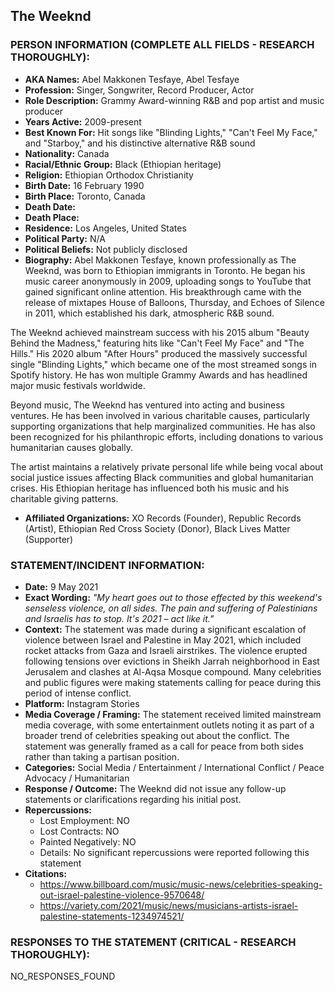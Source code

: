 ## The Weeknd

### PERSON INFORMATION (COMPLETE ALL FIELDS - RESEARCH THOROUGHLY):

- **AKA Names:** Abel Makkonen Tesfaye, Abel Tesfaye
- **Profession:** Singer, Songwriter, Record Producer, Actor
- **Role Description:** Grammy Award-winning R&B and pop artist and music producer
- **Years Active:** 2009-present
- **Best Known For:** Hit songs like "Blinding Lights," "Can't Feel My Face," and "Starboy," and his distinctive alternative R&B sound
- **Nationality:** Canada
- **Racial/Ethnic Group:** Black (Ethiopian heritage)
- **Religion:** Ethiopian Orthodox Christianity
- **Birth Date:** 16 February 1990
- **Birth Place:** Toronto, Canada
- **Death Date:** 
- **Death Place:** 
- **Residence:** Los Angeles, United States
- **Political Party:** N/A
- **Political Beliefs:** Not publicly disclosed
- **Biography:** Abel Makkonen Tesfaye, known professionally as The Weeknd, was born to Ethiopian immigrants in Toronto. He began his music career anonymously in 2009, uploading songs to YouTube that gained significant online attention. His breakthrough came with the release of mixtapes House of Balloons, Thursday, and Echoes of Silence in 2011, which established his dark, atmospheric R&B sound.

The Weeknd achieved mainstream success with his 2015 album "Beauty Behind the Madness," featuring hits like "Can't Feel My Face" and "The Hills." His 2020 album "After Hours" produced the massively successful single "Blinding Lights," which became one of the most streamed songs in Spotify history. He has won multiple Grammy Awards and has headlined major music festivals worldwide.

Beyond music, The Weeknd has ventured into acting and business ventures. He has been involved in various charitable causes, particularly supporting organizations that help marginalized communities. He has also been recognized for his philanthropic efforts, including donations to various humanitarian causes globally.

The artist maintains a relatively private personal life while being vocal about social justice issues affecting Black communities and global humanitarian crises. His Ethiopian heritage has influenced both his music and his charitable giving patterns.

- **Affiliated Organizations:** XO Records (Founder), Republic Records (Artist), Ethiopian Red Cross Society (Donor), Black Lives Matter (Supporter)

### STATEMENT/INCIDENT INFORMATION:
- **Date:** 9 May 2021
- **Exact Wording:** *"My heart goes out to those effected by this weekend's senseless violence, on all sides. The pain and suffering of Palestinians and Israelis has to stop. It's 2021 – act like it."*
- **Context:** The statement was made during a significant escalation of violence between Israel and Palestine in May 2021, which included rocket attacks from Gaza and Israeli airstrikes. The violence erupted following tensions over evictions in Sheikh Jarrah neighborhood in East Jerusalem and clashes at Al-Aqsa Mosque compound. Many celebrities and public figures were making statements calling for peace during this period of intense conflict.
- **Platform:** Instagram Stories
- **Media Coverage / Framing:** The statement received limited mainstream media coverage, with some entertainment outlets noting it as part of a broader trend of celebrities speaking out about the conflict. The statement was generally framed as a call for peace from both sides rather than taking a partisan position.
- **Categories:** Social Media / Entertainment / International Conflict / Peace Advocacy / Humanitarian
- **Response / Outcome:** The Weeknd did not issue any follow-up statements or clarifications regarding his initial post.
- **Repercussions:**
  - Lost Employment: NO
  - Lost Contracts: NO
  - Painted Negatively: NO
  - Details: No significant repercussions were reported following this statement
- **Citations:** 
  - https://www.billboard.com/music/music-news/celebrities-speaking-out-israel-palestine-violence-9570648/
  - https://variety.com/2021/music/news/musicians-artists-israel-palestine-statements-1234974521/

### RESPONSES TO THE STATEMENT (CRITICAL - RESEARCH THOROUGHLY):

NO_RESPONSES_FOUND